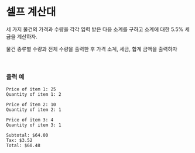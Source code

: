 # 셀프 계산대

세 가지 물건의 가격과 수량을 각각 입력 받은 다음 소계를 구하고 소계에 대한 5.5% 세금을 계산하자.

물건 종류별 수량과 전체 수량을 출력한 후 가격 소계, 세금, 합계 금액을 출력하자

<br>

### 출력 예
```
Price of item 1: 25
Quantity of item 1: 2

Price of item 2: 10
Quantity of item 2: 1

Price of item 3: 4
Quantity of item 3: 1

Subtotal: $64.00
Tax: $3.52
Total: $60.48
```


